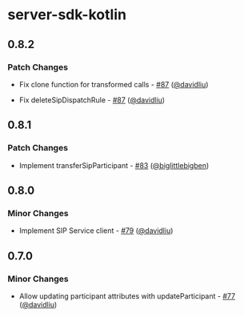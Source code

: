 # server-sdk-kotlin

## 0.8.2

### Patch Changes

- Fix clone function for transformed calls - [#87](https://github.com/livekit/server-sdk-kotlin/pull/87) ([@davidliu](https://github.com/davidliu))

- Fix deleteSipDispatchRule - [#87](https://github.com/livekit/server-sdk-kotlin/pull/87) ([@davidliu](https://github.com/davidliu))

## 0.8.1

### Patch Changes

- Implement transferSipParticipant - [#83](https://github.com/livekit/server-sdk-kotlin/pull/83) ([@biglittlebigben](https://github.com/biglittlebigben))

## 0.8.0

### Minor Changes

- Implement SIP Service client - [#79](https://github.com/livekit/server-sdk-kotlin/pull/79) ([@davidliu](https://github.com/davidliu))

## 0.7.0

### Minor Changes

- Allow updating participant attributes with updateParticipant - [#77](https://github.com/livekit/server-sdk-kotlin/pull/77) ([@davidliu](https://github.com/davidliu))
